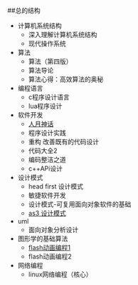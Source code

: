 ##总的结构
- 计算机系统结构
	- 深入理解计算机系统结构
	- 现代操作系统
- 算法
	- 算法（第四版）
	- 算法导论
	- 算法心得：高效算法的奥秘
- 编程语言
	- c程序设计语言
	- lua程序设计
- 软件开发
	- [人月神话](https://github.com/Nick19861111/moon "人月神话")
	- 程序设计实践
	- 重构 改善既有的代码设计
	- 代码大全2
	- 编码整洁之道
	- c++APi设计
- 设计模式
	- head first 设计模式
	- 敏捷软件开发
	- 设计模式-可复用面向对象软件的基础
	- [as3 设计模式](https://github.com/Nick19861111/-DesignPatterns "设计模式")
- uml
	- 面向对象分析设计
- 图形学的基础算法
	- [flash动画编程1](https://github.com/Nick19861111/animation "动画")
	- flash动画编程2
- 网络编程
	- linux网络编程（核心）

